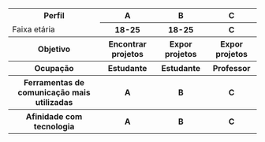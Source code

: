 <table>
	<tr>
		<th>Perfil</th>
		<th>A</th>
		<th>B</th>
        <th>C</th>
	</tr>
	<tr>
		<td>Faixa etária</td>
		<th>18-25</th>
		<th>18-25</th>
        <th>C</th>
	</tr>
    <tr>
		<th>Objetivo</th>
		<th>Encontrar projetos</th>
		<th>Expor projetos</th>
        <th>Expor projetos</th>
	</tr>
    <tr>
		<th>Ocupação</th>
		<th>Estudante</th>
		<th>Estudante</th>
        <th>Professor</th>
	</tr>
    <tr>
		<th>Ferramentas de comunicação mais utilizadas</th>
		<th>A</th>
		<th>B</th>
        <th>C</th>
	</tr>
    <tr>
		<th>Afinidade com tecnologia</th>
		<th>A</th>
		<th>B</th>
        <th>C</th>
	</tr>
</table> 